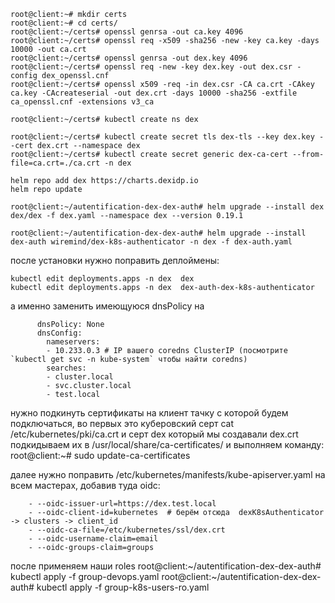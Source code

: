 ```
root@client:~# mkdir certs
root@client:~# cd certs/
root@client:~/certs# openssl genrsa -out ca.key 4096
root@client:~/certs# openssl req -x509 -sha256 -new -key ca.key -days 10000 -out ca.crt
root@client:~/certs# openssl genrsa -out dex.key 4096
root@client:~/certs# openssl req -new -key dex.key -out dex.csr -config dex_openssl.cnf
root@client:~/certs# openssl x509 -req -in dex.csr -CA ca.crt -CAkey ca.key -CAcreateserial -out dex.crt -days 10000 -sha256 -extfile ca_openssl.cnf -extensions v3_ca

root@client:~/certs# kubectl create ns dex

root@client:~/certs# kubectl create secret tls dex-tls --key dex.key --cert dex.crt --namespace dex
root@client:~/certs# kubectl create secret generic dex-ca-cert --from-file=ca.crt=./ca.crt -n dex

helm repo add dex https://charts.dexidp.io
helm repo update

root@client:~/autentification-dex-dex-auth# helm upgrade --install dex dex/dex -f dex.yaml --namespace dex --version 0.19.1

root@client:~/autentification-dex-dex-auth# helm upgrade --install dex-auth wiremind/dex-k8s-authenticator -n dex -f dex-auth.yaml
```
после установки нужно поправить деплоймены:
```
kubectl edit deployments.apps -n dex  dex
kubectl edit deployments.apps -n dex  dex-auth-dex-k8s-authenticator
```
а именно заменить имеющуюся dnsPolicy на
```
      dnsPolicy: None
      dnsConfig:
        nameservers:
        - 10.233.0.3 # IP вашего coredns ClusterIP (посмотрите `kubectl get svc -n kube-system` чтобы найти coredns)
        searches:
        - cluster.local
        - svc.cluster.local
        - test.local
```

нужно подкинуть сертификаты на клиент тачку с которой будем подключаться, во первых это куберовский серт cat /etc/kubernetes/pki/ca.crt
и серт dex который мы создавали dex.crt
подкидываем их в /usr/local/share/ca-certificates/ и выполняем команду:
root@client:~# sudo update-ca-certificates

далее нужно поправить /etc/kubernetes/manifests/kube-apiserver.yaml на всем мастерах, добавив туда oidc:

```
    - --oidc-issuer-url=https://dex.test.local
    - --oidc-client-id=kubernetes  # берём отсюда  dexK8sAuthenticator -> clusters -> client_id
    - --oidc-ca-file=/etc/kubernetes/ssl/dex.crt
    - --oidc-username-claim=email
    - --oidc-groups-claim=groups
```
после применяем наши roles
root@client:~/autentification-dex-dex-auth# kubectl apply -f group-devops.yaml
root@client:~/autentification-dex-dex-auth# kubectl apply -f group-k8s-users-ro.yaml

